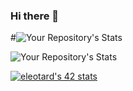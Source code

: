 ### Hi there 👋

#![Your Repository's Stats](https://github-readme-stats.vercel.app/api?username=eleotard&show_icons=true)

![Your Repository's Stats](https://github-readme-stats.vercel.app/api/top-langs/?username=eleotard&theme=blue-green)

[![eleotard's 42 stats](https://badge42.vercel.app/api/v2/cl8nl1dqr01260gkytto8hg02/stats?cursusId=21&coalitionId=47)](https://github.com/JaeSeoKim/badge42)
